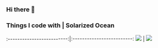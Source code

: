 ### Hi there 👋

### Things I code with            |  Solarized Ocean
:-------------------------:|:-------------------------:
![](https://skillicons.dev/icons?i=aws,gcp,azure,react,vue,flutter&perline=3)  |  ![](https://github-readme-stats.vercel.app/api/top-langs/?username=davidcoderistov&layout=compact)


<!--
**davidcoderistov/davidcoderistov** is a ✨ _special_ ✨ repository because its `README.md` (this file) appears on your GitHub profile.

Here are some ideas to get you started:

- 🔭 I’m currently working on ...
- 🌱 I’m currently learning ...
- 👯 I’m looking to collaborate on ...
- 🤔 I’m looking for help with ...
- 💬 Ask me about ...
- 📫 How to reach me: ...
- 😄 Pronouns: ...
- ⚡ Fun fact: ...
-->
